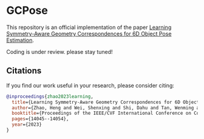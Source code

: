 # GCPose

This repository is an official implementation of the paper [Learning Symmetry-Aware Geometry Correspondences for 6D Object Pose Estimation](https://openaccess.thecvf.com/content/ICCV2023/papers/Zhao_Learning_Symmetry-Aware_Geometry_Correspondences_for_6D_Object_Pose_Estimation_ICCV_2023_paper.pdf).

Coding is under review. please stay tuned!

## Citations

If you find our work useful in your research, please consider citing:
```BibTeX
@inproceedings{zhao2023learning,
  title={Learning Symmetry-Aware Geometry Correspondences for 6D Object Pose Estimation},
  author={Zhao, Heng and Wei, Shenxing and Shi, Dahu and Tan, Wenming and Li, Zheyang and Ren, Ye and Wei, Xing and Yang, Yi and Pu, Shiliang},
  booktitle={Proceedings of the IEEE/CVF International Conference on Computer Vision},
  pages={14045--14054},
  year={2023}
}
```
